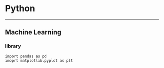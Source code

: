 # Python
---
  ## Machine Learning
  ### library
    import pandas as pd
    imoprt matplotlib.pyplot as plt

